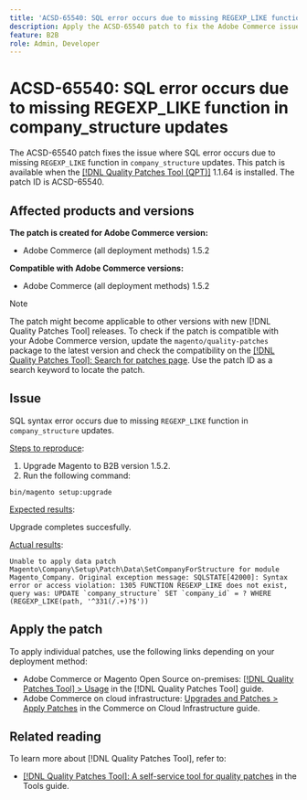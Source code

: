 ```yaml
---
title: 'ACSD-65540: SQL error occurs due to missing REGEXP_LIKE function in company_structure updates'
description: Apply the ACSD-65540 patch to fix the Adobe Commerce issue where SQL error occurs due to missing REGEXP_LIKE function in company_structure updates.
feature: B2B
role: Admin, Developer
---
```


# ACSD-65540: SQL error occurs due to missing REGEXP_LIKE function in company_structure updates

The ACSD-65540 patch fixes the issue where SQL error occurs due to missing `REGEXP_LIKE` function in `company_structure` updates. This patch is available when the [[!DNL Quality Patches Tool (QPT)]](/help/tools/quality-patches-tool/quality-patches-tool-to-self-serve-quality-patches.md) 1.1.64 is installed. The patch ID is ACSD-65540.

## Affected products and versions

**The patch is created for Adobe Commerce version:**

* Adobe Commerce (all deployment methods) 1.5.2

**Compatible with Adobe Commerce versions:**

* Adobe Commerce (all deployment methods) 1.5.2

>[!NOTE]
>
>The patch might become applicable to other versions with new [!DNL Quality Patches Tool] releases. To check if the patch is compatible with your Adobe Commerce version, update the `magento/quality-patches` package to the latest version and check the compatibility on the [[!DNL Quality Patches Tool]: Search for patches page](https://experienceleague.adobe.com/tools/commerce-quality-patches/index.html). Use the patch ID as a search keyword to locate the patch.

## Issue

SQL syntax error occurs due to missing `REGEXP_LIKE` function in `company_structure` updates.

<u>Steps to reproduce</u>:

1. Upgrade Magento to B2B version 1.5.2.
1. Run the following command:

```
bin/magento setup:upgrade
```

<u>Expected results</u>:

Upgrade completes succesfully.

<u>Actual results</u>:

```
Unable to apply data patch Magento\Company\Setup\Patch\Data\SetCompanyForStructure for module Magento_Company. Original exception message: SQLSTATE[42000]: Syntax error or access violation: 1305 FUNCTION REGEXP_LIKE does not exist, query was: UPDATE `company_structure` SET `company_id` = ? WHERE (REGEXP_LIKE(path, '^331(/.+)?$'))
```

## Apply the patch

To apply individual patches, use the following links depending on your deployment method:

* Adobe Commerce or Magento Open Source on-premises: [[!DNL Quality Patches Tool] > Usage](/help/tools/quality-patches-tool/usage.md) in the [!DNL Quality Patches Tool] guide.
* Adobe Commerce on cloud infrastructure: [Upgrades and Patches > Apply Patches](https://experienceleague.adobe.com/docs/commerce-cloud-service/user-guide/develop/upgrade/apply-patches.html) in the Commerce on Cloud Infrastructure guide.

## Related reading

To learn more about [!DNL Quality Patches Tool], refer to:

* [[!DNL Quality Patches Tool]: A self-service tool for quality patches](/help/tools/quality-patches-tool/quality-patches-tool-to-self-serve-quality-patches.md) in the Tools guide.
